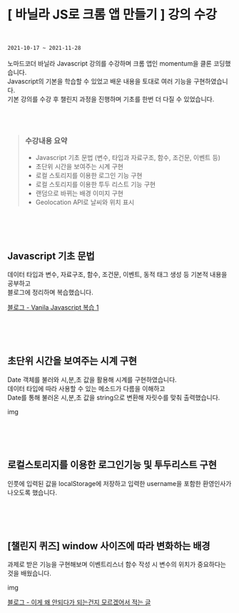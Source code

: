 # [ 바닐라 JS로 크롬 앱 만들기 ] 강의 수강

<br>

`2021-10-17 ~ 2021-11-28`
<br>
<br>
노마드코더 바닐라 Javascript 강의를 수강하며 크롬 앱인 momentum을 클론 코딩했습니다.<br>
Javascript의 기본을 학습할 수 있었고 배운 내용을 토대로 여러 기능을 구현하였습니다.<br>
기본 강의를 수강 후 챌린지 과정을 진행하며 기초를 한번 더 다질 수 있었습니다.

<br>
<br>

> ### 수강내용 요약
>
> - Javascript 기초 문법 (변수, 타입과 자료구조, 함수, 조건문, 이벤트 등)
> - 초단위 시간을 보여주는 시계 구현
> - 로컬 스토리지를 이용한 로그인 기능 구현
> - 로컬 스토리지를 이용한 투두 리스트 기능 구현
> - 랜덤으로 바뀌는 배경 이미지 구현
> - Geolocation API로 날씨와 위치 표시

<br>
<br>
<br>

## Javascript 기초 문법

데이터 타입과 변수, 자료구조, 함수, 조건문, 이벤트, 동적 태그 생성 등 기본적 내용을 공부하고<br>
블로그에 정리하며 복습했습니다.

[블로그 - Vanila Javascript 복습 1]

<br>
<br>
<br>

## 초단위 시간을 보여주는 시계 구현

Date 객체를 불러와 시,분,초 값을 활용해 시계를 구현하였습니다.<br>
데이터 타입에 따라 사용할 수 있는 메소드가 다름을 이해하고<br>
Date를 통해 불러온 시,분,초 값을 string으로 변환해 자릿수를 맞춰 출력했습니다.

img

<br>
<br>
<br>

## 로컬스토리지를 이용한 로그인기능 및 투두리스트 구현

인풋에 입력된 값을 localStorage에 저장하고 입력한 username을 포함한 환영인사가 나오도록 했습니다.

<br>
<br>
<br>

## [챌린지 퀴즈] window 사이즈에 따라 변화하는 배경

과제로 받은 기능을 구현해보며 이벤트리스너 함수 작성 시 변수의 위치가 중요하다는 것을 배웠습니다.

img

[블로그 - 이게 왜 안되다가 되는건지 모르겠어서 적는 글]

[블로그 - vanila javascript 복습 1]: https://yojessie.github.io/javascript/post-10/
[블로그 - 이게 왜 안되다가 되는건지 모르겠어서 적는 글]: https://yojessie.github.io/til/post-09/

